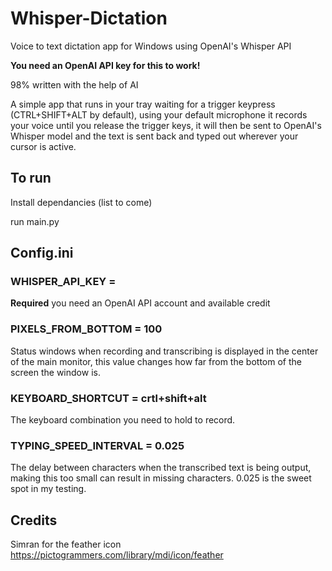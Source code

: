 # Whisper-Dictation
Voice to text dictation app for Windows using OpenAI's Whisper API

**You need an OpenAI API key for this to work!**

98% written with the help of AI

A simple app that runs in your tray waiting for a trigger keypress (CTRL+SHIFT+ALT by default), using your default microphone it records your voice until you release the trigger keys, it will then be sent to OpenAI's Whisper model and the text is sent back and typed out wherever your cursor is active.

## To run

Install dependancies (list to come)

run main.py

## Config.ini
### WHISPER_API_KEY =

**Required** you need an OpenAI API account and available credit

### PIXELS_FROM_BOTTOM = 100

Status windows when recording and transcribing is displayed in the center of the main monitor, this value changes how far from the bottom of the screen the window is.

### KEYBOARD_SHORTCUT = crtl+shift+alt

The keyboard combination you need to hold to record.

### TYPING_SPEED_INTERVAL = 0.025

The delay between characters when the transcribed text is being output, making this too small can result in missing characters. 0.025 is the sweet spot in my testing.



## Credits
Simran for the feather icon
https://pictogrammers.com/library/mdi/icon/feather
